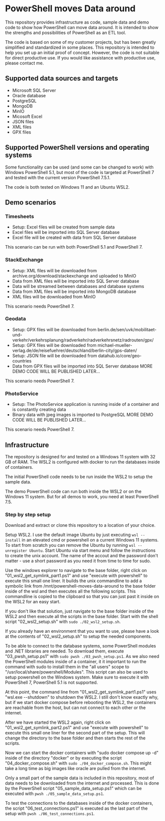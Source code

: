 # PowerShell moves Data around

This repository provides infrastructure as code, sample data and demo code to show how PowerShell can move data around.
It is intended to show the strengths and possibilities of PowerShell as an ETL tool.

The code is based on some of my customer projects, but has been greatly simplified and standardized in some places.
This repository is intended to help you set up an initial proof of concept. However, the code is not suitable for direct productive use.
If you would like assistance with productive use, please contact me.



## Supported data sources and targets

- Microsoft SQL Server
- Oracle database
- PostgreSQL
- MongoDB
- MinIO
- Micosoft Excel
- JSON files
- XML files
- GPX files



## Supported PowerShell versions and operating systems

Some functionality can be used (and some can be changed to work) with Windows PowerShell 5.1, but most of the code is targeted at PowerShell 7 and tested with the current version PowerShell 7.5.1.

The code is both tested on Windows 11 and an Ubuntu WSL2.



## Demo scenarios

### Timesheets

- Setup: Excel files will be created from sample data
- Excel files will be imported into SQL Server database
- Excel file will be created with data from SQL Server database

This scenario can be run with both PowerShell 5.1 and PowerShell 7.


### StackExchange

- Setup: XML files will be downloaded from archive.org/download/stackexchange and uploaded to MinIO
- Data from XML files will be imported into SQL Server database
- Data will be streamed between databases and database systems
- Data from XML files will be imported into MongoDB database
- XML files will be downloaded from MinIO

This scenario needs PowerShell 7.


### Geodata

- Setup: GPX files will be downloaded from berlin.de/sen/uvk/mobilitaet-und-verkehr/verkehrsplanung/radverkehr/radverkehrsnetz/radrouten/gpx/
- Setup: GPX files will be downloaded from michael-mueller-verlag.de/de/reisefuehrer/deutschland/berlin-city/gps-daten/
- Setup: JSON file will be downloaded from datahub.io/core/geo-countries
- Data from GPX files will be imported into SQL Server database
MORE DEMO CODE WILL BE PUBLISHED LATER...

This scenario needs PowerShell 7.


### PhotoService

- Setup: The PhotoService application is running inside of a container and is constantly creating data
- Binary data with jpeg images is imported to PostgreSQL
MORE DEMO CODE WILL BE PUBLISHED LATER...

This scenario needs PowerShell 7.



## Infrastructure

The repository is designed for and tested on a Windows 11 system with 32 GB of RAM. The WSL2 is configured with docker to run the databases inside of containers.

The initial PowerShell code needs to be run inside the WSL2 to setup the sample data.

The demo PowerShell code can run both inside the WSL2 or on the Windows 11 system. But for all demos to work, you need at least PowerShell 7.5.


### Step by step setup

Download and extract or clone this repository to a location of your choice.

Setup WSL2. I use the default image Ubuntu by just executing `wsl --install` in an elevated cmd or powershell on a current Windows 11 systems. To start from scratch you can remove the Ubuntu by running `wsl --unregister Ubuntu`. Start Ubuntu via start menu and follow the instructions to create the unix account. The name of the accout and the password don't matter - use a short password as you need it from time to time for sudo.

Use the windows explorer to navigate to the base folder, right click on "01_wsl2_get_symlink_part1.ps1" and use "execute with powershell" to execute this small one liner. It builds the unix commandline to add a symbolic link from /mnt/powershell-moves-data-around to the base folder inside of the wsl and then executes all the following scripts. This commandline is copied to the clipboard so that you can just past it inside on the WSL2 for an easy start.

If you don't like that solution, just navigate to the base folder inside of the WSL2 and then execute all the scripts in the base folder. Start with the shell script "02_wsl2_setup.sh" with `sudo ./02_wsl2_setup.sh`.

If you already have an environment that you want to use, please have a look at the contents of "02_wsl2_setup.sh" to setup the needed components.

To be able to connect to the database systems, some PowerShell modules and .NET libraries are needed. To download them, execute "03_pwsh_setup.ps1" with `sudo pwsh ./03_pwsh_setup.ps1`. As we also need the PowerShell modules inside of a container, it it important to run the command with sudo to install them in the "all users" scope to "/usr/local/share/powershell/Modules". This script can also be used to setup powershell on the Windows system. Make sure to execute it with PowerShell 7, PowerShell 5.1 is not supported.

At this point, the command line from "01_wsl2_get_symlink_part1.ps1" uses "wsl.exe --shutdown" to shutdown the WSL2. I still don't know exactly why, but if we start docker compose before rebooting the WSL2, the containers are reachable from the host, but can not connect to each other or the internet.

After we have started the WSL2 again, right click on "01_wsl2_get_symlink_part2.ps1" and use "execute with powershell" to execute this small one liner for the second part of the setup. This will change the directory to the base folder and then starts the rest of the scripts.

Now we can start the docker containers with "sudo docker compose up -d" inside of the directory "docker" or by executing the script "04_docker_compose.sh" with `sudo ./04_docker_compose.sh`. This might take a long time as big images like oracle are pulled from the internet.

Only a small part of the sample data is included in this repository, most of data needs to be downloaded from the internet and processed. This is done by the PowerShell script "05_sample_data_setup.ps1" which can be executed with `pwsh ./05_sample_data_setup.ps1`.

To test the connections to the databases inside of the docker containers, the script "06_test_connections.ps1" is executed as the last part of the setup with `pwsh ./06_test_connections.ps1`.
